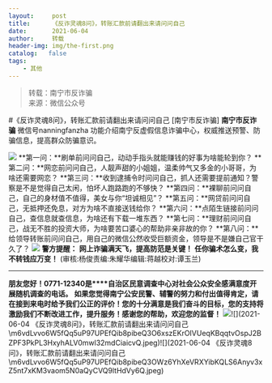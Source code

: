 ```yaml
---
layout:     post
title:      《反诈灵魂8问》，转账汇款前请翻出来请问问自己
date:       2021-06-04
author:     转载
header-img: img/the-first.png
catalog:   false
tags:
    - 其他
---
```


<blockquote><p>转载：南宁市反诈骗<br>
来源：微信公众号</p></blockquote>

#《反诈灵魂8问》，转账汇款前请翻出来请问问自己
[南宁市反诈骗]
**南宁市反诈骗**
微信号nanningfanzha
功能介绍南宁反虚假信息诈骗中心，权威推送预警、防骗信息，提高群众防骗意识。

![]({{site.baseurl}}/postimg/P9ficrEVSdibaLmHiaibPNmSAfku7xGlvNt9rib2TWro84gcysZZiaF2xmZ1yUV5A3AKAEMj32FdibO2SiaXWaSOeYIeUQ.gif)
‍
‍**第一问：**刷单前问问自己，动动手指头就能赚钱的好事为啥能轮到你？
**第二问：**网恋前问问自己，人靓声甜的小姐姐，温柔帅气又多金的小哥哥，为啥还需要网恋？
**第三问：**收到逮捕令时问问自己，抓人还需要提前通知？警察是不是觉得自己太闲，怕坏人跑路跑的不够快？
**第四问：**裸聊前问问自己，自己的身材值不值得，美女与你“坦诚相见”？
**第五问：**网贷前问问自己，无抵押还免息，对方为啥不直接送钱给你？
**第六问：**点陌生链接前问问自己，查信息就查信息，为啥还有下载一堆东西？
**第七问：**理财前问问自己，战无不胜的投资大师，为啥要苦口婆心的帮助非亲非故的你？
**第八问：**给领导转账前问问自己，用自己的微信公然收受巨额资金，领导是不是嫌自己官干久了？
‍
![]({{site.baseurl}}/postimg/m6vdLvvo6W6DE88OfyicLa6NnusujHWyucdpIC8JG70TOVcfIr0gAEyH3jT5emCNUiamuMibGtyiaLI6VrXgFAHBbw.jpeg)
**警方提醒：**
**网上诈骗满天飞，提高防范是关键！**
**任你骗术怎么变，我不转钱应万变！**
(审核:杨俊责编:朱耀华编辑:蒋越校对:谭玉兰)
***
**朋友您好！0771-12340是****自治区民意调查中心对社会公众安全感满意度开展随机调查的电话。**
**如果您觉得南宁公安民警、辅警的努力和付出值得肯定，请在接到来电时给予我们公正的评价！您的十分满意是我们奋斗的目标，您的支持将激励我们不断改进工作，提升服务！感谢您的帮助，欢迎您的监督！**
![]({{site.baseurl}}/postimg/m6vdLvvo6W5fQq5uP97UPEfQib8pibeQ3OIeVDxD23H3A2hshm9VPKwY5lU5bLvcdcrPes5XplD3ibsbDFZwyKDqA.jpeg)![](2021-06-04
《反诈灵魂8问》，转账汇款前请翻出来请问问自己\\m6vdLvvo6W5fQq5uP97UPEfQib8pibeQ3O6xszEKrOIVUeqKBqqtvOspJ2BZPF3PkPL3HxyhALV0mwl32mdCiaicvQ.jpeg)![](2021-06-04
《反诈灵魂8问》，转账汇款前请翻出来请问问自己\\m6vdLvvo6W5fQq5uP97UPEfQib8pibeQ3OWz6YhXeVRXYibKQLS6Anyv3xZ5nt7xKM3vaom5N0aQyCVQ9ltHdVy6Q.jpeg)
